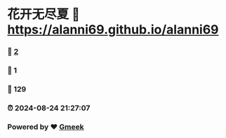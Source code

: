# 花开无尽夏 :link: https://alanni69.github.io/alanni69 
### :page_facing_up: [2](https://alanni69.github.io/alanni69/tag.html) 
### :speech_balloon: 1 
### :hibiscus: 129 
### :alarm_clock: 2024-08-24 21:27:07 
### Powered by :heart: [Gmeek](https://github.com/Meekdai/Gmeek)
